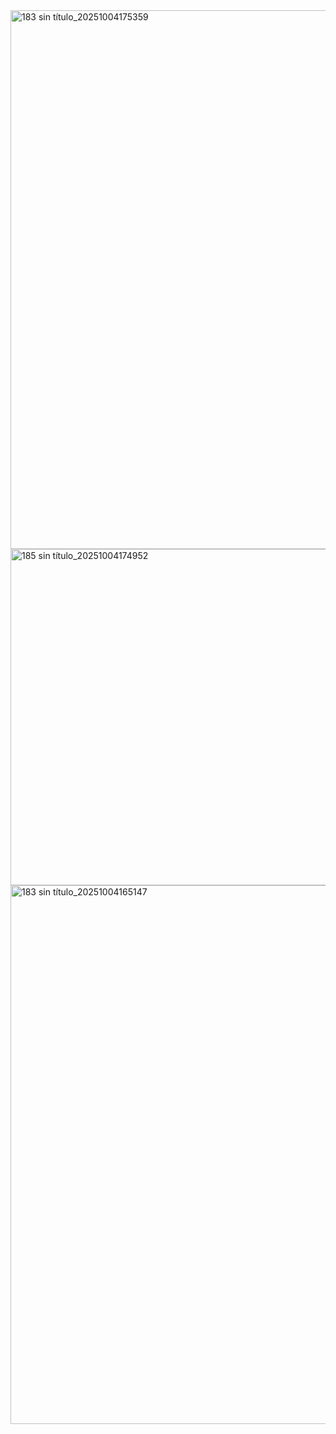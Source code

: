 <img width="2160" height="862" alt="183 sin título_20251004175359" src="https://github.com/user-attachments/assets/160f313a-3183-49a3-9c0a-f55b4d2149c3" />

<img width="958" height="538" alt="185 sin título_20251004174952" src="https://github.com/user-attachments/assets/65e65a7a-7d5b-46eb-b363-8b5d0b53246b" />





<img width="2160" height="862" alt="183 sin título_20251004165147" src="https://github.com/user-attachments/assets/ff71271d-cdd8-4bf8-b115-caeef647f03d" />
